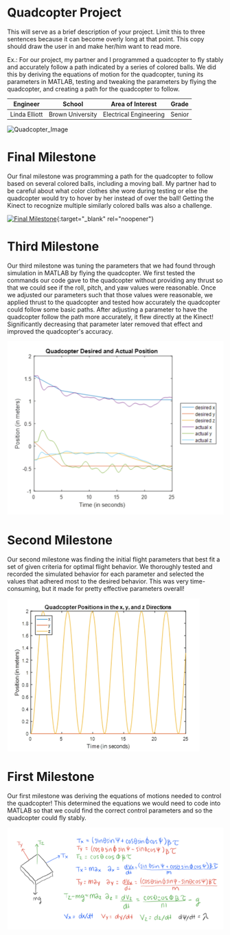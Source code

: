 ﻿# Quadcopter Project
This will serve as a brief description of your project. Limit this to three sentences because it can become overly long at that point. This copy should draw the user in and make her/him want to read more.

Ex.: For our project, my partner and I programmed a quadcopter to fly stably and accurately follow a path indicated by a series of colored balls. We did this by deriving the equations of motion for the quadcopter, tuning its parameters in MATLAB, testing and tweaking the parameters by flying the quadcopter, and creating a path for the quadcopter to follow.

| **Engineer** | **School** | **Area of Interest** | **Grade** |
|:--:|:--:|:--:|:--:|
| Linda Elliott | Brown University | Electrical Engineering | Senior


![Quadcopter_Image](https://th.bing.com/th/id/OIP.2zK6jZK_7nHSOcAHOk7YQQHaFj?w=248&h=186&c=7&o=5&dpr=1.5&pid=1.7)
  
# Final Milestone
Our final milestone was programming a path for the quadcopter to follow based on several colored balls, including a moving ball. My partner had to be careful about what color clothes she wore during testing or else the quadcopter would try to hover by her instead of over the ball! Getting the Kinect to recognize multiple similarly colored balls was also a challenge.

[![Final Milestone](https://res.cloudinary.com/marcomontalbano/image/upload/v1623635466/video_to_markdown/images/youtube--qq9AP6cm8Ek-c05b58ac6eb4c4700831b2b3070cd403.jpg)](https://youtu.be/qq9AP6cm8Ek "Final Quadcopter Flight"){:target="_blank" rel="noopener"}

# Third Milestone
Our third milestone was tuning the parameters that we had found through simulation in MATLAB by flying the quadcopter. We first tested the commands our code gave to the quadcopter without providing any thrust so that we could see if the roll, pitch, and yaw values were reasonable. Once we adjusted our parameters such that those values were reasonable, we applied thrust to the quadcopter and tested how accurately the quadcopter could follow some basic paths. After adjusting a parameter to have the quadcopter follow the path more accurately, it flew directly at the Kinect! Significantly decreasing that parameter later removed that effect and improved the quadcopter's accuracy.

![Third Milestone](https://github.com/bugbard/BSE_Template_Portfolio/blob/gh-pages/QuadcopterFlightAccuracy.PNG)

# Second Milestone
Our second milestone was finding the initial flight parameters that best fit a set of given criteria for optimal flight behavior. We thoroughly tested and recorded the simulated behavior for each parameter and selected the values that adhered most to the desired behavior. This was very time-consuming, but it made for pretty effective parameters overall!

![Second Milestone](https://github.com/bugbard/BSE_Template_Portfolio/blob/gh-pages/QuadcopterSim.PNG)

# First Milestone
Our first milestone was deriving the equations of motions needed to control the quadcopter! This determined the equations we would need to code into MATLAB so that we could find the correct control parameters and so the quadcopter could fly stably.

![First Milestone](https://github.com/bugbard/BSE_Template_Portfolio/blob/gh-pages/QuadcopterEOM.PNG)
